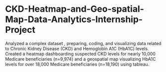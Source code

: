 # CKD-Heatmap-and-Geo-spatial-Map-Data-Analytics-Internship-Project

Analyzed a complex dataset , preparing, coding, and visualizing data related to Chronic Kidney Disease (CKD) and Hemoglobin A1C (HbA1C) levels.
Created a heatmap dashboarding suspected CKD levels for nearly 10,000 Medicare beneficiaries (n=9,974) and a geospatial map visualizing HbA1C levels for over 18,000 Medicare beneficiaries (n=18,190) using tableau. 
